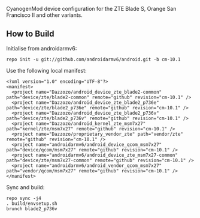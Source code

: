 CyanogenMod device configuration for the ZTE Blade S, Orange San Francisco II and other variants.

How to Build
---------------

Initialise from androidarmv6:

    repo init -u git://github.com/androidarmv6/android.git -b cm-10.1

Use the following local manifest:

    <?xml version="1.0" encoding="UTF-8"?>
    <manifest>
      <project name="Dazzozo/android_device_zte_blade2-common" path="device/zte/blade2-common" remote="github" revision="cm-10.1" />
      <project name="Dazzozo/android_device_zte_blade2_p736e" path="device/zte/blade2_p736e" remote="github" revision="cm-10.1" />
      <project name="Dazzozo/android_device_zte_blade2_p736v" path="device/zte/blade2_p736v" remote="github" revision="cm-10.1" />
      <project name="Dazzozo/android_kernel_zte_msm7x27" path="kernel/zte/msm7x27" remote="github" revision="cm-10.1" />
      <project name="Dazzozo/proprietary_vendor_zte" path="vendor/zte" remote="github" revision="cm-10.1" />
      <project name="androidarmv6/android_device_qcom_msm7x27" path="device/qcom/msm7x27" remote="github" revision="cm-10.1" />
      <project name="androidarmv6/android_device_zte_msm7x27-common" path="device/zte/msm7x27-common" remote="github" revision="cm-10.1" />
      <project name="androidarmv6/android_vendor_qcom_msm7x27" path="vendor/qcom/msm7x27" remote="github" revision="cm-10.1" />
    </manifest>

Sync and build:

    repo sync -j4
    . build/envsetup.sh
    brunch blade2_p736v
